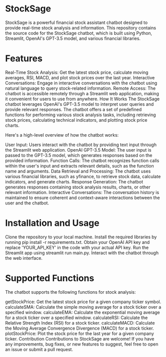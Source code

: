 # StockSage
StockSage is a powerful financial stock assistant chatbot designed to provide real-time stock analysis and information. This repository contains the source code for the StockSage chatbot, which is built using Python, Streamlit, OpenAI's GPT-3.5 model, and various financial libraries.

# Features
Real-Time Stock Analysis: Get the latest stock price, calculate moving averages, RSI, MACD, and plot stock prices over the last year.
Interactive Conversations: Engage in interactive conversations with the chatbot using natural language to query stock-related information.
Remote Access: The chatbot is accessible remotely through a Streamlit web application, making it convenient for users to use from anywhere.
How It Works
The StockSage chatbot leverages OpenAI's GPT-3.5 model to interpret user queries and provide relevant responses. The chatbot offers a set of predefined functions for performing various stock analysis tasks, including retrieving stock prices, calculating technical indicators, and plotting stock price charts.

Here's a high-level overview of how the chatbot works:

User Input: Users interact with the chatbot by providing text input through the Streamlit web application.
OpenAI GPT-3.5 Model: The user input is passed to the GPT-3.5 model, which generates responses based on the provided information.
Function Calls: The chatbot recognizes function calls within the user's input and extracts relevant details, such as the function name and arguments.
Data Retrieval and Processing: The chatbot uses various financial libraries, such as yfinance, to retrieve stock data, calculate indicators, and generate charts.
Response Generation: The chatbot generates responses containing stock analysis results, charts, or other relevant information.
Interactive Conversations: The conversation history is maintained to ensure coherent and context-aware interactions between the user and the chatbot.
# Installation and Usage
Clone the repository to your local machine.
Install the required libraries by running pip install -r requirements.txt.
Obtain your OpenAI API key and replace 'YOUR_API_KEY' in the code with your actual API key.
Run the Streamlit app using streamlit run main.py.
Interact with the chatbot through the web interface.
# Supported Functions
The chatbot supports the following functions for stock analysis:

getStockPrice: Get the latest stock price for a given company ticker symbol.
calculateSMA: Calculate the simple moving average for a stock ticker over a specified window.
calculateEMA: Calculate the exponential moving average for a stock ticker over a specified window.
calculateRSI: Calculate the Relative Strength Index (RSI) for a stock ticker.
calculateMACD: Calculate the Moving Average Convergence Divergence (MACD) for a stock ticker.
plotStockPrice: Plot the stock price for the last year for a given company ticker.
Contribution
Contributions to StockSage are welcome! If you have any improvements, bug fixes, or new features to suggest, feel free to open an issue or submit a pull request.
